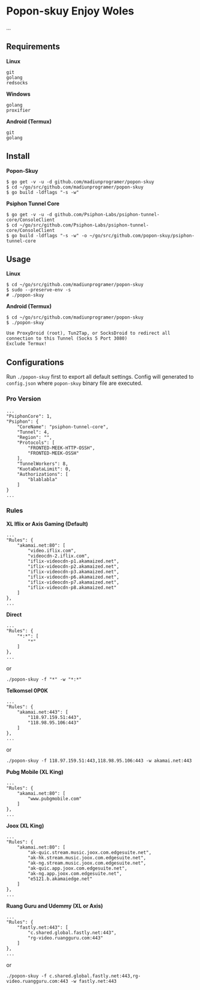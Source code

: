 # Popon-skuy Enjoy Woles

...


Requirements
------------

**Linux**

    git
    golang
    redsocks

**Windows**

    golang
    proxifier

**Android (Termux)**

    git
    golang


Install
-------

**Popon-Skuy**

    $ go get -v -u -d github.com/madiunprogramer/popon-skuy
    $ cd ~/go/src/github.com/madiunprogramer/popon-skuy
    $ go build -ldflags "-s -w"

**Psiphon Tunnel Core**

    $ go get -v -u -d github.com/Psiphon-Labs/psiphon-tunnel-core/ConsoleClient
    $ cd ~/go/src/github.com/Psiphon-Labs/psiphon-tunnel-core/ConsoleClient
    $ go build -ldflags "-s -w" -o ~/go/src/github.com/popon-skuy/psiphon-tunnel-core


Usage
-----

**Linux**

    $ cd ~/go/src/github.com/madiunprogramer/popon-skuy
    $ sudo --preserve-env -s
    # ./popon-skuy


**Android (Termux)**

    $ cd ~/go/src/github.com/madiunprogramer/popon-skuy
    $ ./popon-skuy

<!-- -->

    Use ProxyDroid (root), Tun2Tap, or SocksDroid to redirect all connection to this Tunnel (Socks 5 Port 3080)
    Exclude Termux!


Configurations
--------------

Run `./popon-skuy` first to export all default settings.
Config will generated to `config.json` where `popon-skuy` binary file are executed.


### Pro Version

    ...
    "PsiphonCore": 1,
    "Psiphon": {
        "CoreName": "psiphon-tunnel-core",
        "Tunnel": 4,
        "Region": "",
        "Protocols": [
            "FRONTED-MEEK-HTTP-OSSH",
            "FRONTED-MEEK-OSSH"
        ],
        "TunnelWorkers": 8,
        "KuotaDataLimit": 0,
        "Authorizations": [
            "blablabla"
        ]
    }
    ...


### Rules

**XL Iflix or Axis Gaming (Default)**

    ...
    "Rules": {
        "akamai.net:80": [
            "video.iflix.com",
            "videocdn-2.iflix.com",
            "iflix-videocdn-p1.akamaized.net",
            "iflix-videocdn-p2.akamaized.net",
            "iflix-videocdn-p3.akamaized.net",
            "iflix-videocdn-p6.akamaized.net",
            "iflix-videocdn-p7.akamaized.net",
            "iflix-videocdn-p8.akamaized.net"
        ]
    },
    ...

**Direct**

    ...
    "Rules": {
        "*:*": [
            "*"
        ]
    },
    ...

or

    ./popon-skuy -f "*" -w "*:*"

**Telkomsel 0P0K**

    ...
    "Rules": {
        "akamai.net:443": [
            "118.97.159.51:443",
            "118.98.95.106:443"
        ]
    },
    ...

or

    ./popon-skuy -f 118.97.159.51:443,118.98.95.106:443 -w akamai.net:443

**Pubg Mobile (XL King)**

    ...
    "Rules": {
        "akamai.net:80": [
            "www.pubgmobile.com"
        ]
    },
    ...

**Joox (XL King)**

    ...
    "Rules": {
        "akamai.net:80": [
            "ak-quic.stream.music.joox.com.edgesuite.net",
            "ak-hk.stream.music.joox.com.edgesuite.net",
            "ak-ng.stream.music.joox.com.edgesuite.net",
            "ak-quic.app.joox.com.edgesuite.net",
            "ak-ng.app.joox.com.edgesuite.net",
            "e5121.b.akamaiedge.net"
        ]
    },
    ...

**Ruang Guru and Udemmy (XL or Axis)**

    ...
    "Rules": {
        "fastly.net:443": [
            "c.shared.global.fastly.net:443",
            "rg-video.ruangguru.com:443"
        ]
    },
    ...

or

    ./popon-skuy -f c.shared.global.fastly.net:443,rg-video.ruangguru.com:443 -w fastly.net:443


